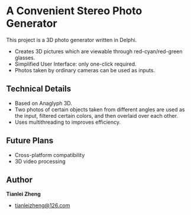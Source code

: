 # A Convenient Stereo Photo Generator
This project is a 3D photo generator written in Delphi.
 - Creates 3D pictures which are viewable through red-cyan/red-green glasses.
 - Simplified User Interface: only one-click required.
 - Photos taken by ordinary cameras can be used as inputs.
 
## Technical Details
 - Based on Anaglyph 3D. 
 - Two photos of certain objects taken from different angles are used as the input, filtered certain colors, and then overlaid over each other. 
 -  Uses multithreading to improves efficiency.

## Future Plans
 - Cross-platform compatibility
 - 3D video processing

## Author

**Tianlei Zheng**
 - <tianleizheng@126.com>